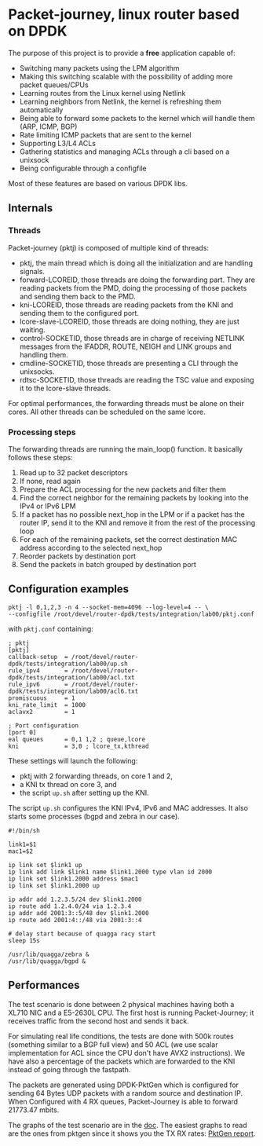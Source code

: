 # Packet-journey, linux router based on DPDK

The purpose of this project is to provide a **free** application capable of:

* Switching many packets using the LPM algorithm
* Making this switching scalable with the possibility of adding more packet queues/CPUs
* Learning routes from the Linux kernel using Netlink
* Learning neighbors from Netlink, the kernel is refreshing them automatically
* Being able to forward some packets to the kernel which will handle them (ARP, ICMP, BGP)
* Rate limiting ICMP packets that are sent to the kernel
* Supporting L3/L4 ACLs
* Gathering statistics and managing ACLs through a cli based on a unixsock
* Being configurable through a configfile

Most of these features are based on various DPDK libs.

## Internals

### Threads

Packet-journey (pktj) is composed of multiple kind of threads:

* pktj, the main thread which is doing all the initialization and are handling signals.
* forward-LCOREID, those threads are doing the forwarding part. They are reading packets from the PMD, doing the processing of those packets and sending them back to the PMD.
* kni-LCOREID, those threads are reading packets from the KNI and sending them to the configured port.
* lcore-slave-LCOREID, those threads are doing nothing, they are just waiting.
* control-SOCKETID, those threads are in charge of receiving NETLINK messages from the IFADDR, ROUTE, NEIGH and LINK groups and handling them.
* cmdline-SOCKETID, those threads are presenting a CLI through the unixsocks.
* rdtsc-SOCKETID, those threads are reading the TSC value and exposing it to the lcore-slave threads.

For optimal performances, the forwarding threads must be alone on their cores. All other threads can be scheduled on the same lcore.

### Processing steps

The forwarding threads are running the main_loop() function. It basically follows these steps:

1. Read up to 32 packet descriptors
2. If none, read again
3. Prepare the ACL processing for the new packets and filter them
4. Find the correct neighbor for the remaining packets by looking into the IPv4 or IPv6 LPM
5. If a packet has no possible next_hop in the LPM or if a packet has the router IP, send it to the KNI and remove it from the rest of the processing loop
6. For each of the remaining packets, set the correct destination MAC address according to the selected next_hop
7. Reorder packets by destination port
8. Send the packets in batch grouped by destination port

## Configuration examples

```
pktj -l 0,1,2,3 -n 4 --socket-mem=4096 --log-level=4 -- \
--configfile /root/devel/router-dpdk/tests/integration/lab00/pktj.conf
```

with `pktj.conf` containing:

```
; pktj
[pktj]
callback-setup  = /root/devel/router-dpdk/tests/integration/lab00/up.sh
rule_ipv4       = /root/devel/router-dpdk/tests/integration/lab00/acl.txt
rule_ipv6       = /root/devel/router-dpdk/tests/integration/lab00/acl6.txt
promiscuous     = 1
kni_rate_limit  = 1000
aclavx2         = 1

; Port configuration
[port 0]
eal queues      = 0,1 1,2 ; queue,lcore
kni             = 3,0 ; lcore_tx,kthread
```

These settings will launch the following:

* pktj with 2 forwarding threads, on core 1 and 2,
* a KNI tx thread on core 3, and
* the script ```up.sh``` after setting up the KNI.

The script `up.sh` configures the KNI IPv4, IPv6 and MAC addresses. It also
starts some processes (bgpd and zebra in our case).


```
#!/bin/sh

link1=$1
mac1=$2

ip link set $link1 up
ip link add link $link1 name $link1.2000 type vlan id 2000
ip link set $link1.2000 address $mac1
ip link set $link1.2000 up

ip addr add 1.2.3.5/24 dev $link1.2000
ip route add 1.2.4.0/24 via 1.2.3.4
ip addr add 2001:3::5/48 dev $link1.2000
ip route add 2001:4::/48 via 2001:3::4

# delay start because of quagga racy start
sleep 15s

/usr/lib/quagga/zebra &
/usr/lib/quagga/bgpd &
```

## Performances

The test scenario is done between 2 physical machines having both a XL710 NIC
and a E5-2630L CPU. The first host is running Packet-Journey; it receives
traffic from the second host and sends it back.

For simulating real life conditions, the tests are done with 500k
routes (something similar to a BGP full view) and 50 ACL (we use scalar
implementation for ACL since the CPU don't have AVX2 instructions). We have
also a percentage of the packets which are forwarded to the KNI instead of
going through the fastpath.

The packets are generated using DPDK-PktGen which is configured for sending 64
Bytes UDP packets with a random source and destination IP. When
Configured with 4 RX queues, Packet-Journey is able to forward 21773.47 mbits.

The graphs of the test scenario are in the [doc](doc/pktj_test_acl_dpdk_4q).
The easiest graphs to read are the ones from pktgen since it shows you the TX
RX rates: [PktGen report](doc/pktj_test_acl_dpdk_4q/results/0/pktgen-perf_report.html).

